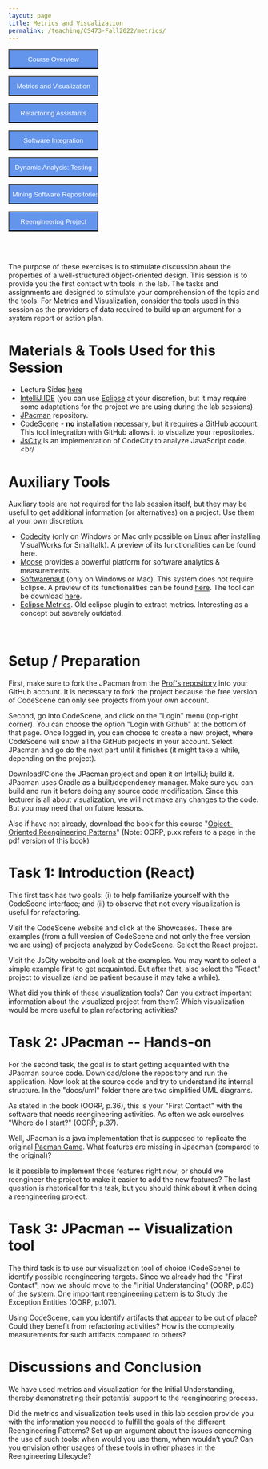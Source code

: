 ```yaml
---
layout: page
title: Metrics and Visualization
permalink: /teaching/CS473-Fall2022/metrics/
---
```


<form action="/teaching/CS473-Fall2022/">
    <input type="submit" style="background-color:cornflowerblue;color:white;width:180px;
height:40px;" value="Course Overview" />
</form>
<form action="/teaching/CS473-Fall2022/metrics/">
    <input type="submit" style="background-color:cornflowerblue;color:white;width:180px;
height:40px;" value="Metrics and Visualization" />
</form>
<form action="/teaching/CS473-Fall2022/refactoring/">
    <input type="submit" style="background-color:cornflowerblue;color:white;width:180px;
height:40px;" value="Refactoring Assistants" />
</form>
<form action="/teaching/CS473-Fall2022/integration/">
    <input type="submit" style="background-color:cornflowerblue;color:white;width:180px;
height:40px;" value="Software Integration" />
</form>
<form action="/teaching/CS473-Fall2022/dynamic/">
    <input type="submit" style="background-color:cornflowerblue;color:white;width:180px;
height:40px;" value="Dynamic Analysis: Testing" />
</form>
<form action="/teaching/CS473-Fall2022/msr/">
    <input type="submit" style="background-color:cornflowerblue;color:white;width:180px;
height:40px;" value="Mining Software Repositories" />
</form>
<form action="/teaching/CS473-Fall2022/project/">
    <input type="submit" style="background-color:cornflowerblue;color:white;width:180px;
height:40px;" value="Reengineering Project" />
</form>

<br/>
<br/>

The purpose of these exercises is to stimulate discussion about the properties of a well-structured 
object-oriented design. This session is to provide you the first contact with tools in the lab. 
The tasks and assignments are designed to stimulate your comprehension of the topic and the tools. 
For Metrics and Visualization, consider the tools used in this session as the providers of data 
required to build up an argument for a system report or action plan. <br/>

Materials & Tools Used for this Session
========
* Lecture Sides [here]()
* [IntelliJ IDE](https://www.jetbrains.com/idea/) (you can use [Eclipse](https://www.eclipse.org/) at your discretion, but it may require some adaptations for the project we are using during the lab sessions)
* [JPacman](https://github.com/johnxu21/jpacman) repository.
* [CodeScene](https://codescene.com/) - **no** installation necessary, but it requires a GitHub account. This tool integration with GitHub allows it to visualize your repositories.
* [JsCity](https://github.com/ASERG-UFMG/JSCity/wiki/JSCITY) is an implementation of CodeCity to analyze JavaScript code.
<br/

Auxiliary Tools
============
Auxiliary tools are not required for the lab session itself, but they may be useful to get additional information (or alternatives) on a project. Use them at your own discretion. 
* [Codecity](http://wettel.github.io/codecity.html) (only on Windows or Mac only possible on Linux after installing VisualWorks for Smalltalk). A preview of its functionalities can be found here.
* [Moose](http://moosetechnology.org/) provides a powerful platform for software analytics & measurements. 
* [Softwarenaut](http://scg.unibe.ch/softwarenaut) (only on Windows or Mac). This system does not require Eclipse. A preview of its functionalities can be found [here](https://vimeo.com/62767181). The tool can be download [here](http://scg.unibe.ch/download/softwarenaut/).
* [Eclipse Metrics](http://metrics2.sourceforge.net/). Old eclipse plugin to extract metrics. Interesting as a concept but severely outdated.

<br/>

Setup / Preparation
=============

First, make sure to fork the JPacman from the [Prof's repository](https://github.com/johnxu21/jpacman) into your GitHub account. It is necessary to fork the project because the free version of CodeScene can only see projects from your own account.


Second, go into CodeScene, and click on the "Login" menu (top-right corner). You can choose the option "Login with Github" at the bottom of that page. Once logged in, you can choose to create a new project, where CodeScene will show all the GitHub projects in your account. Select JPacman and go do the next part until it finishes (it might take a while, depending on the project). 


Download/Clone the JPacman project and open it on IntelliJ; build it. JPacman uses Gradle as a built/dependency manager. Make sure you can build and run it before doing any source code modification. Since this lecturer is all about visualization, we will not make any changes to the code. But you may need that on future lessons.


Also if have not already, download the book for this course "[Object-Oriented Reengineering Patterns](http://scg.unibe.ch/download/oorp/)" (Note: OORP, p.xx refers to a page in the pdf version of this book)
<br/>

Task 1: Introduction (React)
============
This first task has two goals: (i) to help familiarize yourself with the CodeScene interface; and (ii) to observe that not every visualization is useful for refactoring.

Visit the CodeScene website and click at the Showcases. These are examples (from a full version of CodeScene and not only the free version we are using) of projects analyzed by CodeScene. Select the React project.

Visit the JsCity website and look at the examples. You may want to select a simple example first to get acquainted. But after that, also select the "React" project to visualize (and be patient because it may take a while). 

What did you think of these visualization tools? Can you extract important information about the visualized project from them? Which visualization would be more useful to plan refactoring activities?
<br/>

Task 2: JPacman -- Hands-on
===============

For the second task, the goal is to start getting acquainted with the JPacman source code. Download/clone the repository and run the application. Now look at the source code and try to understand its internal structure. In the "docs/uml" folder there are two simplified UML diagrams.

As stated in the book (OORP, p.36), this is your "First Contact" with the software that needs reengineering activities. As often we ask ourselves "Where do I start?" (OORP, p.37).


Well, JPacman is a java implementation that is supposed to replicate the original [Pacman Game](https://en.wikipedia.org/wiki/Pac-Man). What features are missing in Jpacman (compared to the original)?

Is it possible to implement those features right now; or should we reengineer the project to make it easier to add the new features? The last question is rhetorical for this task, but you should think about it when doing a reengineering project. 
<br/>

Task 3: JPacman -- Visualization tool
===================
The third task is to use our visualization tool of choice (CodeScene) to identify possible reengineering targets. Since we already had the "First Contact", now we should move to the "Initial Understanding" (OORP, p.83) of the system. One important reengineering pattern is to Study the Exception Entities (OORP, p.107).

Using CodeScene, can you identify artifacts that appear to be out of place? Could they benefit from refactoring activities? How is the complexity measurements for such artifacts compared to others?
<br/>

Discussions and Conclusion 
============
We have used metrics and visualization for the Initial Understanding, thereby demonstrating their potential support to the reengineering process.
 
Did the metrics and visualization tools used in this lab session provide you with the information you needed to fulfill the goals of the different Reengineering Patterns? Set up an argument about the issues concerning the use of such tools: when would you use them, when wouldn’t you? Can you envision other usages of these tools in other phases in the Reengineering Lifecycle?
